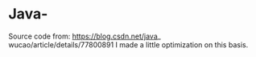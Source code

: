 # Java-
Source code from: https://blog.csdn.net/java_ wucao/article/details/77800891
I made a little optimization on this basis.
